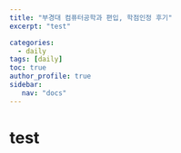 ```yaml
---
title: "부경대 컴퓨터공학과 편입, 학점인정 후기"
excerpt: "test"

categories: 
  - daily
tags: [daily]
toc: true
author_profile: true 
sidebar:
   nav: "docs"
---
```


# test